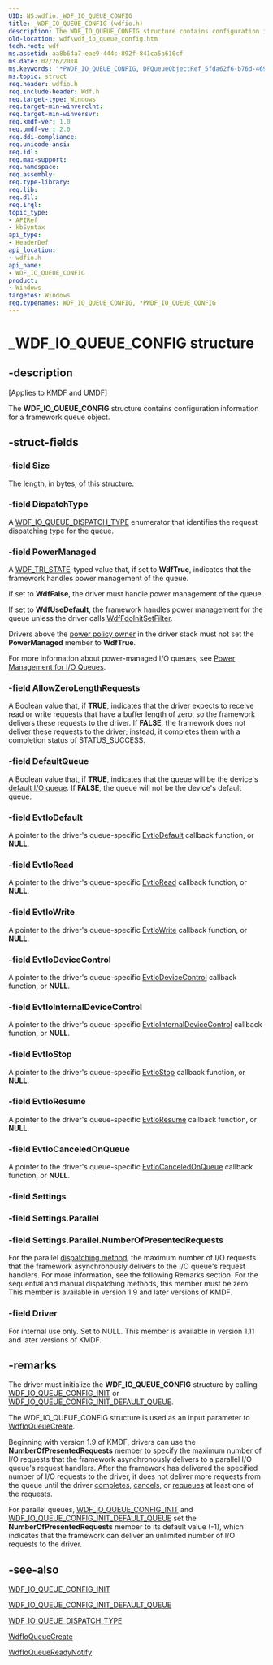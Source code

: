 ```yaml
---
UID: NS:wdfio._WDF_IO_QUEUE_CONFIG
title: _WDF_IO_QUEUE_CONFIG (wdfio.h)
description: The WDF_IO_QUEUE_CONFIG structure contains configuration information for a framework queue object.
old-location: wdf\wdf_io_queue_config.htm
tech.root: wdf
ms.assetid: aa8b64a7-eae9-444c-892f-841ca5a610cf
ms.date: 02/26/2018
ms.keywords: "*PWDF_IO_QUEUE_CONFIG, DFQueueObjectRef_5fda62f6-b76d-4691-9354-e091af8a5567.xml, PWDF_IO_QUEUE_CONFIG, PWDF_IO_QUEUE_CONFIG structure pointer, WDF_IO_QUEUE_CONFIG, WDF_IO_QUEUE_CONFIG structure, _WDF_IO_QUEUE_CONFIG, kmdf.wdf_io_queue_config, wdf.wdf_io_queue_config, wdfio/PWDF_IO_QUEUE_CONFIG, wdfio/WDF_IO_QUEUE_CONFIG"
ms.topic: struct
req.header: wdfio.h
req.include-header: Wdf.h
req.target-type: Windows
req.target-min-winverclnt: 
req.target-min-winversvr: 
req.kmdf-ver: 1.0
req.umdf-ver: 2.0
req.ddi-compliance: 
req.unicode-ansi: 
req.idl: 
req.max-support: 
req.namespace: 
req.assembly: 
req.type-library: 
req.lib: 
req.dll: 
req.irql: 
topic_type:
- APIRef
- kbSyntax
api_type:
- HeaderDef
api_location:
- wdfio.h
api_name:
- WDF_IO_QUEUE_CONFIG
product:
- Windows
targetos: Windows
req.typenames: WDF_IO_QUEUE_CONFIG, *PWDF_IO_QUEUE_CONFIG
---
```


# _WDF_IO_QUEUE_CONFIG structure


## -description


<p class="CCE_Message">[Applies to KMDF and UMDF]</p>

The <b>WDF_IO_QUEUE_CONFIG</b> structure contains configuration information for a framework queue object.


## -struct-fields




### -field Size

The length, in bytes, of this structure.


### -field DispatchType

A <a href="https://msdn.microsoft.com/library/windows/hardware/ff552362">WDF_IO_QUEUE_DISPATCH_TYPE</a> enumerator that identifies the request dispatching type for the queue.


### -field PowerManaged

A <a href="https://msdn.microsoft.com/library/windows/hardware/ff552533">WDF_TRI_STATE</a>-typed value that, if set to <b>WdfTrue</b>, indicates that the framework handles power management of the queue. 

If set to <b>WdfFalse</b>, the driver must handle power management of the queue. 

If set to <b>WdfUseDefault</b>, the framework handles power management for the queue unless the driver calls <a href="https://msdn.microsoft.com/library/windows/hardware/ff547273">WdfFdoInitSetFilter</a>. 

Drivers above the <a href="https://docs.microsoft.com/windows-hardware/drivers/wdf/power-policy-ownership">power policy owner</a> in the driver stack must not set the <b>PowerManaged</b> member to <b>WdfTrue</b>. 

For more information about power-managed I/O queues, see <a href="https://msdn.microsoft.com/2e1bf9d2-615b-49b0-b677-f41b23c42eda">Power Management for I/O Queues</a>. 


### -field AllowZeroLengthRequests

A Boolean value that, if <b>TRUE</b>, indicates that the driver expects to receive read or write requests that have a buffer length of zero, so the framework delivers these requests to the driver. If <b>FALSE</b>, the framework does not deliver these requests to the driver; instead, it completes them with a completion status of STATUS_SUCCESS.


### -field DefaultQueue

A Boolean value that, if <b>TRUE</b>, indicates that the queue will be the device's <a href="https://docs.microsoft.com/windows-hardware/drivers/wdf/creating-i-o-queues">default I/O queue</a>. If <b>FALSE</b>, the queue will not be the device's default queue.


### -field EvtIoDefault

A pointer to the driver's queue-specific <a href="https://msdn.microsoft.com/0b834d01-5603-43e8-9b74-9292610cc06d">EvtIoDefault</a> callback function, or <b>NULL</b>.


### -field EvtIoRead

A pointer to the driver's queue-specific <a href="https://msdn.microsoft.com/d6fbb153-1355-4e94-b5d3-a218bd8c565d">EvtIoRead</a> callback function, or <b>NULL</b>.


### -field EvtIoWrite

A pointer to the driver's queue-specific <a href="https://msdn.microsoft.com/5a0fa3b4-d020-4664-afa4-352573d4f079">EvtIoWrite</a> callback function, or <b>NULL</b>.


### -field EvtIoDeviceControl

A pointer to the driver's queue-specific <a href="https://msdn.microsoft.com/3e3c4c53-e557-4bd1-8b7d-be59dde4b9ce">EvtIoDeviceControl</a> callback function, or <b>NULL</b>.


### -field EvtIoInternalDeviceControl

A pointer to the driver's queue-specific <a href="https://msdn.microsoft.com/268d2323-57a3-4674-90e6-d7142804175b">EvtIoInternalDeviceControl</a> callback function, or <b>NULL</b>.


### -field EvtIoStop

A pointer to the driver's queue-specific <a href="https://msdn.microsoft.com/71a789f1-4f10-44c3-8bd0-a0ea74ec28ab">EvtIoStop</a> callback function, or <b>NULL</b>.


### -field EvtIoResume

A pointer to the driver's queue-specific <a href="https://msdn.microsoft.com/97731224-bf08-4578-958e-729acbb5a628">EvtIoResume</a> callback function, or <b>NULL</b>.


### -field EvtIoCanceledOnQueue

A pointer to the driver's queue-specific <a href="https://msdn.microsoft.com/1b938ee8-a5f3-4a1e-9beb-231d88aa5848">EvtIoCanceledOnQueue</a> callback function, or <b>NULL</b>.


### -field Settings


### -field Settings.Parallel


### -field Settings.Parallel.NumberOfPresentedRequests

For the parallel <a href="https://docs.microsoft.com/windows-hardware/drivers/wdf/dispatching-methods-for-i-o-requests">dispatching method</a>, the maximum number of I/O requests that the framework asynchronously delivers to the I/O queue's request handlers. For more information, see the following Remarks section. For the sequential and manual dispatching methods, this member must be zero. This member is available in version 1.9 and later versions of KMDF.


### -field Driver

For internal use only.  Set to NULL. This member is available in version 1.11 and later versions of KMDF.



## -remarks



The driver must initialize the <b>WDF_IO_QUEUE_CONFIG</b> structure by calling <a href="https://msdn.microsoft.com/library/windows/hardware/ff552360">WDF_IO_QUEUE_CONFIG_INIT</a> or <a href="https://msdn.microsoft.com/library/windows/hardware/ff552361">WDF_IO_QUEUE_CONFIG_INIT_DEFAULT_QUEUE</a>.

The WDF_IO_QUEUE_CONFIG structure is used as an input parameter to <a href="https://msdn.microsoft.com/library/windows/hardware/ff547401">WdfIoQueueCreate</a>.

Beginning with version 1.9 of KMDF, drivers can use the <b>NumberOfPresentedRequests</b> member to specify the maximum number of I/O requests that the framework asynchronously delivers to a parallel I/O queue's request handlers. After the framework has delivered the specified number of I/O requests to the driver, it does not deliver more requests from the queue until the driver <a href="https://docs.microsoft.com/windows-hardware/drivers/wdf/completing-i-o-requests">completes</a>, <a href="https://docs.microsoft.com/windows-hardware/drivers/wdf/canceling-i-o-requests">cancels</a>, or <a href="https://docs.microsoft.com/windows-hardware/drivers/wdf/requeuing-i-o-requests">requeues</a> at least one of the requests. 

For parallel queues, 
     <a href="https://msdn.microsoft.com/library/windows/hardware/ff552360">WDF_IO_QUEUE_CONFIG_INIT</a> and <a href="https://msdn.microsoft.com/library/windows/hardware/ff552361">WDF_IO_QUEUE_CONFIG_INIT_DEFAULT_QUEUE</a> set the <b>NumberOfPresentedRequests</b> member to its default value (-1), which indicates that the framework can deliver an unlimited number of I/O requests to the driver.




## -see-also




[WDF_IO_QUEUE_CONFIG_INIT](https://docs.microsoft.com/windows-hardware/drivers/ddi/content/wdfio/nf-wdfio-wdf_io_queue_config_init)

[WDF_IO_QUEUE_CONFIG_INIT_DEFAULT_QUEUE](https://docs.microsoft.com/windows-hardware/drivers/ddi/content/wdfio/nf-wdfio-wdf_io_queue_config_init_default_queue)

[WDF_IO_QUEUE_DISPATCH_TYPE](https://docs.microsoft.com/windows-hardware/drivers/ddi/content/wdfio/ne-wdfio-_wdf_io_queue_dispatch_type)

[WdfIoQueueCreate](https://docs.microsoft.com/windows-hardware/drivers/ddi/content/wdfio/nf-wdfio-wdfioqueuecreate)


[WdfIoQueueReadyNotify](https://docs.microsoft.com/windows-hardware/drivers/ddi/content/wdfio/nf-wdfio-wdfioqueuereadynotify)
 

